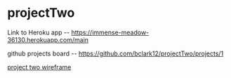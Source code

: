 # projectTwo
Link to Heroku app -- https://immense-meadow-36130.herokuapp.com/main

github projects board -- https://github.com/bclark12/projectTwo/projects/1

[project two wireframe](public/images/project2Wireframe.jpg)

